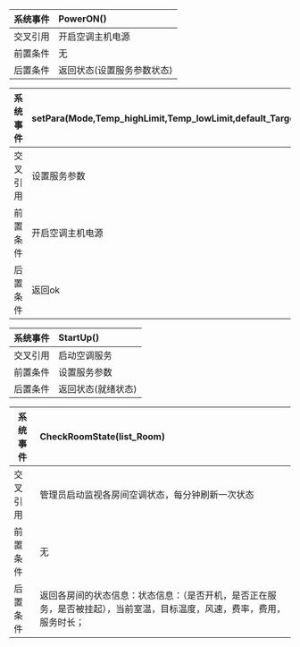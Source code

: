 | 系统事件 | PowerON()                  |
| -------- | :------------------------- |
| 交叉引用 | 开启空调主机电源           |
| 前置条件 | 无                         |
| 后置条件 | 返回状态(设置服务参数状态) |



| 系统事件 | setPara(Mode,Temp_highLimit,Temp_lowLimit,default_TargetTemp,FeeRate_H,FeeRate_M,FeeRate_L） |
| :------- | :----------------------------------------------------------- |
| 交叉引用 | 设置服务参数                                                 |
| 前置条件 | 开启空调主机电源                                             |
| 后置条件 | 返回ok                                                       |



| 系统事件 | StartUp()          |
| -------- | :----------------- |
| 交叉引用 | 启动空调服务       |
| 前置条件 | 设置服务参数       |
| 后置条件 | 返回状态(就绪状态) |



| 系统事件 | CheckRoomState(list_Room)                                    |
| -------- | :----------------------------------------------------------- |
| 交叉引用 | 管理员启动监视各房间空调状态，每分钟刷新一次状态             |
| 前置条件 | 无                                                           |
| 后置条件 | 返回各房间的状态信息：状态信息：（是否开机，是否正在服务，是否被挂起），当前室温，目标温度，风速，费率，费用，服务时长； |


